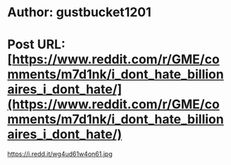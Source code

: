 # Author: gustbucket1201
# Post URL: [https://www.reddit.com/r/GME/comments/m7d1nk/i_dont_hate_billionaires_i_dont_hate/](https://www.reddit.com/r/GME/comments/m7d1nk/i_dont_hate_billionaires_i_dont_hate/)


https://i.redd.it/wg4ud61w4on61.jpg